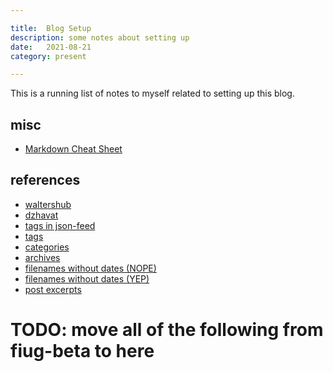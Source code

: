 ```yaml
---

title:  Blog Setup
description: some notes about setting up
date:   2021-08-21
category: present

---
```

This is a running list of notes to myself related to setting up this blog.

<!-- more -->

## misc
- [Markdown Cheat Sheet](https://github.com/mundimark/quickrefs/blob/master/HTML.md)

## references
- [waltershub](https://github.com/waltershub/waltershub.github.io)
- [dzhavat](https://github.com/dzhavat/dzhavat.github.io)
- [tags in json-feed](https://frippz.se/2019/09/05/tags-in-json-feed/)
- [tags](https://longqian.me/2017/02/09/github-jekyll-tag/)
- [categories](https://blog.webjeda.com/jekyll-categories/)
- [archives](https://github.com/jekyll/jekyll-archives/blob/master/docs/configuration.md#type-specific-layouts)
- [filenames without dates (NOPE)](https://talk.jekyllrb.com/t/how-to-get-filenames-without-dates/2412/2)
- [filenames without dates (YEP)](https://stackoverflow.com/questions/27099427/jekyll-filename-without-date)
- [post excerpts](https://theunixtips.com/create-post-excerpt-intelligently-in-jekyll/)

# TODO: move all of the following from fiug-beta to here
<!-- ![image](https://user-images.githubusercontent.com/1816471/128581713-cddc90d7-0ebf-43f5-82ae-d16376b18006.png) -->

